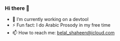 ### Hi there 👋

- 🔭 I’m currently working on a devtool
- ⚡ Fun fact: I do Arabic Prosody in my free time
- 📫 How to reach me: belal_shaheen@icloud.com


<!--
**belal-shaheen/belal-shaheen** is a ✨ _special_ ✨ repository because its `README.md` (this file) appears on your GitHub profile.

Here are some ideas to get you started:

- 🔭 I’m currently working on ...
- 🌱 I’m currently learning ...
- 👯 I’m looking to collaborate on ...
- 🤔 I’m looking for help with ...
- 💬 Ask me about ...
- 📫 How to reach me: ...
- 😄 Pronouns: ...

-->
